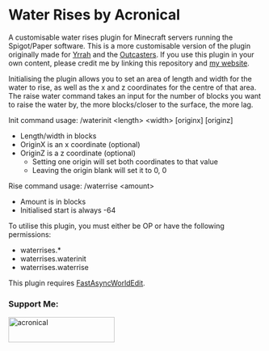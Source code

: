 # Water Rises by Acronical

A customisable water rises plugin for Minecraft servers running the Spigot/Paper software.
This is a more customisable version of the plugin originally made for [Yrrah](https://www.linktr.ee/Yrrah) and the [Outcasters](https://beacons.ai/outcasts).
If you use this plugin in your own content, please credit me by linking this repository and [my website](https://acronical.pages.dev).

Initialising the plugin allows you to set an area of length and width for the water to rise, as well as the x and z coordinates for the centre of that area.
The raise water command takes an input for the number of blocks you want to raise the water by, the more blocks/closer to the surface, the more lag.

Init command usage: /waterinit \<length> \<width> [originx] [originz]
- Length/width in blocks
- OriginX is an x coordinate (optional)
- OriginZ is a z coordinate (optional)
    - Setting one origin will set both coordinates to that value
    - Leaving the origin blank will set it to 0, 0

Rise command usage: /waterrise \<amount>
- Amount is in blocks
- Initialised start is always -64

To utilise this plugin, you must either be OP or have the following permissions:
- waterrises.*
- waterrises.waterinit
- waterrises.waterrise

This plugin requires [FastAsyncWorldEdit](https://www.spigotmc.org/resources/fastasyncworldedit.13932/).

<h3 align="left">Support Me:</h3>
<p><a href="https://ko-fi.com/acronical"> <img align="left" src="https://cdn.ko-fi.com/cdn/kofi3.png?v=3" height="50" width="210" alt="acronical" /></a></p><br><br>
